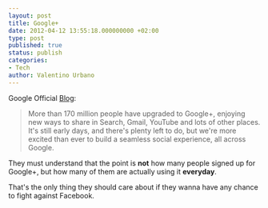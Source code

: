 ```yaml
---
layout: post
title: Google+
date: 2012-04-12 13:55:18.000000000 +02:00
type: post
published: true
status: publish
categories:
- Tech
author: Valentino Urbano 
---
```


Google Official [Blog][0]:

> More than 170 million people have upgraded to Google+, enjoying new ways to share in Search, Gmail, YouTube and lots of other places. It's still early days, and there's plenty left to do, but we're more excited than ever to build a seamless social experience, all across Google.

They must understand that the point is **not** how many people signed up for Google+, but how many of them are actually using it **everyday**.

That's the only thing they should care about if they wanna have any chance to fight against Facebook.


[0]: http://googleblog.blogspot.ca/2012/04/toward-simpler-more-beautiful-google.html